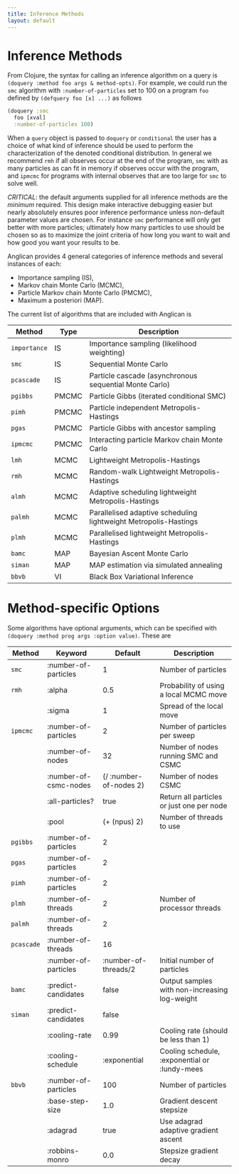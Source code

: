 ```yaml
---
title: Inference Methods
layout: default
---
```


# Inference Methods

From Clojure, the syntax for calling an inference algorithm on a query is `(doquery
:method foo args & method-opts)`. For example, we could run the `smc` algorithm with
`:number-of-particles` set to 100 on a program `foo` defined by `(defquery foo [x] ...)` as follows

~~~clojure
(doquery :smc
  foo [xval]
  :number-of-particles 100)
~~~


When a `query` object is passed to `doquery` or `conditional` the user has a choice of what kind of inference should be used to perform the characterization of the denoted conditional distribution.  In general we recommend `rmh` if all observes occur at the end of the program, `smc` with as many particles as can fit in memory if observes occur with the program, and `ipmcmc` for programs with internal observes that are too large for `smc` to solve well.

*CRITICAL*: the default arguments supplied for all inference methods are the _minimum_ required.  This design make interactive debugging easier but nearly absolutely ensures poor inference performance unless non-default parameter values are chosen.  For instance `smc` performance will only get better with more particles; ultimately how many particles to use should be chosen so as to maximize the joint criteria of how long you want to wait and how good you want your results to be.

Anglican provides 4 general categories of inference methods and several instances of each:

- Importance sampling (IS),
- Markov chain Monte Carlo (MCMC),
- Particle Markov chain Monte Carlo (PMCMC),
- Maximum a posteriori (MAP).

The current list of algorithms that are included with Anglican is

| Method       | Type  | Description                                                      |
|--------------|-------|------------------------------------------------------------------|
| `importance` | IS    | Importance sampling (likelihood weighting)                       |
| `smc`        | IS    | Sequential Monte Carlo                                           |
| `pcascade`   | IS    | Particle cascade (asynchronous sequential Monte Carlo)           |
| `pgibbs`     | PMCMC | Particle Gibbs (iterated conditional SMC)                        |
| `pimh`       | PMCMC | Particle independent Metropolis-Hastings                         |
| `pgas`       | PMCMC | Particle Gibbs with ancestor sampling                            |
| `ipmcmc`     | PMCMC | Interacting particle Markov chain Monte Carlo                    |
| `lmh`        | MCMC  | Lightweight Metropolis-Hastings                                  |
| `rmh`        | MCMC  | Random-walk Lightweight Metropolis-Hastings                      |
| `almh`       | MCMC  | Adaptive scheduling lightweight Metropolis-Hastings              |
| `palmh`      | MCMC  | Parallelised adaptive scheduling lightweight Metropolis-Hastings |
| `plmh`       | MCMC  | Parallelised lightweight Metropolis-Hastings                     |
| `bamc`       | MAP   | Bayesian Ascent Monte Carlo                                      |
| `siman`      | MAP   | MAP estimation via simulated annealing                           |
| `bbvb`       | VI    | Black Box Variational Inference                                  |

# Method-specific Options

Some algorithms have optional arguments, which can be specified with `(doquery :method prog args :option value)`. These are

| Method     | Keyword               |                Default | Description                                   |
|------------|-----------------------|------------------------|-----------------------------------------------|
| `smc`      | :number-of-particles  |                      1 | Number of particles                           |
| `rmh`      | :alpha                |                    0.5 | Probability of using a local MCMC move        |
|            | :sigma                |                      1 | Spread of the local move                      |
| `ipmcmc`   | :number-of-particles  |                      2 | Number of particles per sweep                 |
|            | :number-of-nodes      |                     32 | Number of nodes running SMC and CSMC          |
|            | :number-of-csmc-nodes | (/ :number-of-nodes 2) | Number of nodes CSMC                          |
|            | :all-particles?       |                   true | Return all particles or just one per node     |
|            | :pool                 |           (+ (npus) 2) | Number of threads to use                      |
| `pgibbs`   | :number-of-particles  |                      2 |                                               |
| `pgas`     | :number-of-particles  |                      2 |                                               |
| `pimh`     | :number-of-particles  |                      2 |                                               |
| `plmh`     | :number-of-threads    |                      2 | Number of processor threads                   |
| `palmh`    | :number-of-threads    |                      2 |                                               |
| `pcascade` | :number-of-threads    |                     16 |                                               |
|            | :number-of-particles  |   :number-of-threads/2 | Initial number of particles                   |
| `bamc`     | :predict-candidates   |                  false | Output samples with non-increasing log-weight |
| `siman`    | :predict-candidates   |                  false |                                               |
|            | :cooling-rate         |                   0.99 | Cooling rate (should be less than 1)          |
|            | :cooling-schedule     |           :exponential | Cooling schedule, :exponential or :lundy-mees |
| `bbvb`     | :number-of-particles  |                    100 | Number of particles                           |
|            | :base-step-size       |                    1.0 | Gradient descent stepsize                     |
|            | :adagrad              |                   true | Use adagrad adaptive gradient ascent          |
|            | :robbins-monro        |                    0.0 | Stepsize gradient decay               |


<!-- `importance`
: (no options)

`lmh`
: (no options)

`almh`
: (no options)

`pgibbs`
:   Particle Gibbs.
Options:

      * `:number-of-particles` (2 by default) — number of
        particles per sweep.

`pgas`
:   Particle Gibbs with ancestor sampling.
Options:

     * `:number-of-particles` (2 by default) - number of particles per sweep.

`pimh`
:   Particle Independent Metropolis-Hastings.
Options:

     * `:number-of-particles` (2 by default) - number of particles per sweep.

`pcascade`
:   Particle Cascade. Options:

      * `:number-of-threads` (16 by default) — number of threads.
      * `:number-of-particles` (number-of-threads/2 by default)
       — number of initial particles.
 -->
<!-- ### Importance Sampling (`importance`)

|(no optional arguments)|

### Sequential Monte Carlo (`smc`)

| Keyword              | Default  | Description         |
|----------------------|----------|---------------------|
| :number-of-particles  | 1        | Number of particles |

### Particle cascade (`pcascade`)

| Keyword              | Default              | Description                          |
|----------------------|----------------------|--------------------------------------|
| :number-of-threads    | 16                   | Number of processor threads to use   |
| :number-of-particles  | :number-of-threads/2 | Number of initial particles          |

### Particle Gibbs (`pgibbs`)

| Keyword              | Default  | Description         |
|----------------------|----------|---------------------|
| :number-of-particles  | 1        | Number of particles |

### Particle independent Metropolis-Hastings (`pimh`)

| Keyword              | Default  | Description         |
|----------------------|----------|---------------------|
| :number-of-particles  | 1        | Number of particles |

### Particle Gibbs with Ancestor Sampling (`pgas`)

| Keyword              | Default  | Description         |
|----------------------|----------|---------------------|
| :number-of-particles  | 1        | Number of particles |




 -->
